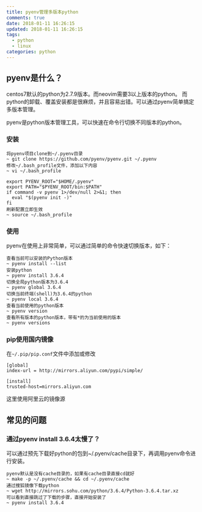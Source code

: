 ```yaml
---
title: pyenv管理多版本python
comments: true
date: 2018-01-11 16:26:15
updated: 2018-01-11 16:26:15
tags:
  - python
  - linux
categories: python
---
```

## pyenv是什么？

centos7默认的python为2.7.9版本。而neovim需要3以上版本的python。
而python的卸载、覆盖安装都是很麻烦，并且容易出错。可以通过pyenv简单搞定多版本管理。

pyenv是python版本管理工具，可以快速在命令行切换不同版本的python。

### 安装

```
将pyenv项目clone到~/.pyenv目录
~ git clone https://github.com/pyenv/pyenv.git ~/.pyenv
修改~/.bash_profile文件，添加以下内容
~ vi ~/.bash_profile

export PYENV_ROOT="$HOME/.pyenv"
export PATH="$PYENV_ROOT/bin:$PATH"
if command -v pyenv 1>/dev/null 2>&1; then
  eval "$(pyenv init -)"
fi
刷新配置立即生效
~ source ~/.bash_profile
```

### 使用

pyenv在使用上非常简单，可以通过简单的命令快速切换版本，如下：
```
查看当前可以安装的Python版本
~ pyenv install --list
安装python
~ pyenv install 3.6.4
切换全局python版本为3.6.4
~ pyenv global 3.6.4
切换当前终端(shell)为3.6.4的python
~ pyenv local 3.6.4
查看当前使用的python版本
~ pyenv version
查看所有版本的python版本，带有*的为当前使用的版本
~ pyenv versions
```

### pip使用国内镜像

在`~/.pip/pip.conf`文件中添加或修改

```
[global]
index-url = http://mirrors.aliyun.com/pypi/simple/

[install]
trusted-host=mirrors.aliyun.com
```
这里使用阿里云的镜像源

## 常见的问题

### 通过pyenv install 3.6.4太慢了？

可以通过预先下载好python的包到~/.pyenv/cache目录下，再调用pyenv命令进行安装。

```
pyenv默认是没有cache目录的，如果有cache目录直接cd就好
~ make -p ~/.pyenv/cache && cd ~/.pyenv/cache
通过搜狐镜像下载python
~ wget http://mirrors.sohu.com/python/3.6.4/Python-3.6.4.tar.xz
可以看到直接跳过了下载的步骤，直接开始安装了
~ pyenv install 3.6.4
```

